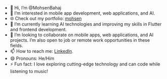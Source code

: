 - 👋 Hi, I’m @MohsenBahaj
- 👀 I’m interested in mobile app development, web applications, and AI.
- 🌐 Check out my portfolio: [mohsen](https://mohsen-51063.web.app)
- 🌱 I’m currently learning AI technologies and improving my skills in Flutter and frontend development.
- 💞️ I’m looking to collaborate on mobile apps, web applications, and AI projects. I’m also open to job or remote work opportunities in these fields.
- 📫 How to reach me: [LinkedIn](https://www.linkedin.com/in/mohsen-hasan-mohammed-ba-haj-44bbaa265/).
- 😄 Pronouns: He/Him
- ⚡ Fun fact: I love exploring cutting-edge technology and can code while listening to music!

<!---
MohsenBahaj/MohsenBahaj is a ✨ special ✨ repository because its `README.md` (this file) appears on your GitHub profile.
You can click the Preview link to take a look at your changes.
--->
